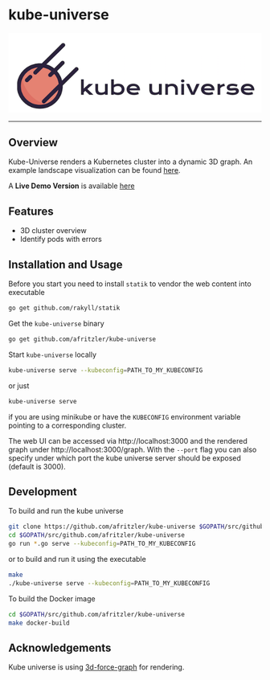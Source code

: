 # kube-universe

![kube universe logo](images/logo.png)

---

## Overview

Kube-Universe renders a Kubernetes cluster into a dynamic 3D graph. An example landscape visualization can be found [here](images/universe.png).

A __Live Demo Version__ is available [here](https://afritzler.github.io/kube-universe/web/demo/)

## Features

* 3D cluster overview
* Identify pods with errors

## Installation and Usage

Before you start you need to install `statik` to vendor the web content into executable

```bash
go get github.com/rakyll/statik
```

Get the `kube-universe` binary

```bash
go get github.com/afritzler/kube-universe
```

Start `kube-universe` locally

```bash
kube-universe serve --kubeconfig=PATH_TO_MY_KUBECONFIG
```

or just

```bash
kube-universe serve
```

if you are using minikube or have the `KUBECONFIG` environment variable pointing to a corresponding cluster.

The web UI can be accessed via http://localhost:3000 and the rendered graph under http://localhost:3000/graph.
With the `--port` flag you can also specify under which port the kube universe server should be exposed (default is 3000).

## Development

To build and run the kube universe

```bash
git clone https://github.com/afritzler/kube-universe $GOPATH/src/github.com/afritzler/kube-universe
cd $GOPATH/src/github.com/afritzler/kube-universe
go run *.go serve --kubeconfig=PATH_TO_MY_KUBECONFIG
```

or to build and run it using the executable

```bash
make
./kube-universe serve --kubeconfig=PATH_TO_MY_KUBECONFIG
```

To build the Docker image

```bash
cd $GOPATH/src/github.com/afritzler/kube-universe
make docker-build
```

## Acknowledgements

Kube universe is using [3d-force-graph](https://github.com/vasturiano/3d-force-graph) for rendering.
